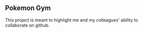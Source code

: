 ## Pokemon Gym

This project is meant to highlight me and my colleagues' ability to collaborate on github.









